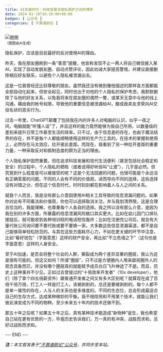 ```yaml
---
title: AI加速时代：科技发展与隐私保护之间的博弈
date: 2024-01-10T16:10:00+08:00
badges: [ 公众号 ]
categories: [ 不靠谱颜论 ]
---
```


<div class="p-3 text-center">
  <img class="img-fluid" src="/images/2024/0110/01.png" alt="题图" style="max-width:640px">
  <div><small>（题图由AI生成）</small></div>
</div>

隐私保护，应该是目前最好的反对使用AI的理由。

昨天，我在朋友圈刷到一条“善意”提醒，他宣称发现不止一两人将自己微信接入某AI，实现了自动发朋友圈、自动点赞评论，因此劝诫大家提高警惕，并建议直接删除相应好友联系，以避免个人隐私被泄漏出去。

这是一位我曾经还比较尊敬的朋友。虽然我还没有做到像他描述的那样各方面都能全部自动化起来，但安全起见，同时也出于对他的个人隐私的保护考虑，我默默删除了与他的好友关系，以免我将来在朋友圈的偶然一瞥，或某天无意中与他的线上沟通，藉由我的帐号权限，导致他的重要信息被泄漏给AI，酿成我卖友求荣向AI交投名状的恶劣行为。

过去一年里，ChatGPT颠覆了包括我在内的许多人对电脑的认识，似乎一夜之间，电脑就能“听懂人话”了，并且这样的能力竟然能够为我自己所用，以数量级的差别来提升日常工作甚至生活的效率。只不过，由于信息差的存在，也由于魔法结界的存在，并不是每个人都能顺畅使用这样的生产力工具的。在技术的掌握和使用上，必然存在马太效应，拉开彼此差距。而现在，我看到了另一种拉开差距的重要力量，一种采取反对和抵制态度的颇为正当的理由。

个人隐私保护固然重要。但在追求科技发展和现代生活便利（甚至包括社会稳定和安全）的过程中，个人隐私的牺牲（或者说得好听些叫“让渡”），几乎是必然。但究竟到什么程度是可以被接受的呢？这是个无法回避的问题，也很可能是个永远没有正确答案的问题。不同的人会有不同的价值观，进而导向不同的选择，这些选择没有对错之分，但在这个信息时代，时时刻刻都在影响着人与人之间的关系。

就我个人而言，我是没有那么介意因使用AI相关工具导致的信息泄漏问题的。如果你对此有不同看法和价值观，你也可以选择取消关注，并与我划清界限，这是合理且恰当的，我能理解，也尊重每个人各自的选择。我之所以没有那么介意，是因为我在别的许多方面，所暴露的信息泄漏风险敞口其实更大。比如在幼儿园门口排队接娃后，就可能收到各种培训班的电话短信轰炸；比如在注册完公司后，就会有大量代账公司询问要不要代账或要不要换一家。大多数这些信息泄漏渠道，都不是自己能够简单轻松防范的。与其在这些方面耗尽心力，不如在更关键的环节中注意，比如“看好钱包”（字面意思）这样的财产安全，再比如“不立危墙之下”（这句也是字面意思）这样的人身安全。

至于AI加速，是否会将整个社会的人群，撕裂成为两个差异显著的圈层，我认为这是很有可能的。但这又如何？所谓“圈层”，只不过是方便圈内人用来鄙视圈外人的观念具象而已，并没有哪个圈层真的就能赋予成员白日飞升神迹了不是。而且，历史上这种事并不少见。正如过去曾提过的“十倍效率开发者”（10x developer），他们（除了拿个四五倍薪资外）跟普通开发者之间又有多大区别呢？就算现在成了百倍千倍万倍，打工人一样是打工人，该被剥削的，总还是要被剥削的。每个人都不是单一属性的存在，人与人的关系也是多维度的。不同的生态位，总会形成最适合自己的生存方式，达成某种微妙的平衡。我不相信用和不用某个技术，就能让我们彼此演变成为不同的物种。至少未来五十年内的技术还做不到。

那五十年之后呢？如果五十年之后，真有某种技术能造成“新物种”诞生，我也希望自己站在更有优势的一方，毕竟历史告诉我们，万一真的有冲突，战胜而求和，总好过战败而求和。

<div class="p-5 text-center">--- END ---</div>

<i><b>注：</b>本文首发表于[“不靠谱颜论”公众号](https://mp.weixin.qq.com/s/FNu2EtRGtXyhORAuT8a8jA)，并同步至本站。</i>
